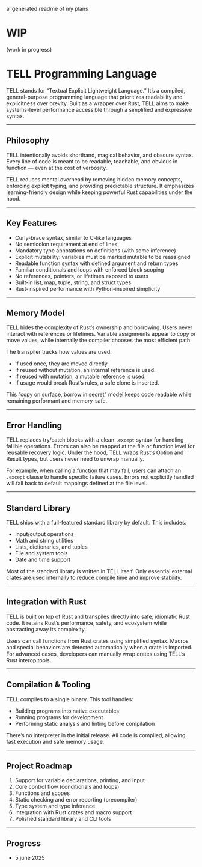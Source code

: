 ai generated readme of my plans 

# WIP
(work in progress)

# TELL Programming Language

TELL stands for “Textual Explicit Lightweight Language.” It’s a compiled, general-purpose programming language that prioritizes readability and explicitness over brevity. Built as a wrapper over Rust, TELL aims to make systems-level performance accessible through a simplified and expressive syntax.

---

## Philosophy

TELL  intentionally avoids shorthand, magical behavior, and obscure syntax. Every line of code is meant to be readable, teachable, and obvious in function — even at the cost of verbosity.

TELL reduces mental overhead by removing hidden memory concepts, enforcing explicit typing, and providing predictable structure. It emphasizes learning-friendly design while keeping powerful Rust capabilities under the hood.

---

## Key Features

- Curly-brace syntax, similar to C-like languages  
- No semicolon requirement at end of lines  
- Mandatory type annotations on definitions (with some inference)  
- Explicit mutability: variables must be marked mutable to be reassigned  
- Readable function syntax with defined argument and return types  
- Familiar conditionals and loops with enforced block scoping  
- No references, pointers, or lifetimes exposed to users  
- Built-in list, map, tuple, string, and struct types  
- Rust-inspired performance with Python-inspired simplicity  

---

## Memory Model

TELL hides the complexity of Rust’s ownership and borrowing. Users never interact with references or lifetimes. Variable assignments appear to copy or move values, while internally the compiler chooses the most efficient path.

The transpiler tracks how values are used:  
- If used once, they are moved directly.  
- If reused without mutation, an internal reference is used.  
- If reused with mutation, a mutable reference is used.  
- If usage would break Rust’s rules, a safe clone is inserted.  

This “copy on surface, borrow in secret” model keeps code readable while remaining performant and memory-safe.

---

## Error Handling

TELL replaces try/catch blocks with a clean `.except` syntax for handling fallible operations. Errors can also be mapped at the file or function level for reusable recovery logic. Under the hood, TELL wraps Rust’s Option and Result types, but users never need to unwrap manually.

For example, when calling a function that may fail, users can attach an `.except` clause to handle specific failure cases. Errors not explicitly handled will fall back to default mappings defined at the file level.

---

## Standard Library

TELL ships with a full-featured standard library by default. This includes:  
- Input/output operations  
- Math and string utilities  
- Lists, dictionaries, and tuples  
- File and system tools  
- Date and time support  

Most of the standard library is written in TELL itself. Only essential external crates are used internally to reduce compile time and improve stability.

---

## Integration with Rust

TELL is built on top of Rust and transpiles directly into safe, idiomatic Rust code. It retains Rust’s performance, safety, and ecosystem while abstracting away its complexity.

Users can call functions from Rust crates using simplified syntax. Macros and special behaviors are detected automatically when a crate is imported. For advanced cases, developers can manually wrap crates using TELL’s Rust interop tools.

---

## Compilation & Tooling

TELL compiles to a single binary. This tool handles:  
- Building programs into native executables  
- Running programs for development  
- Performing static analysis and linting before compilation  

There’s no interpreter in the initial release. All code is compiled, allowing fast execution and safe memory usage.

---

## Project Roadmap

1. Support for variable declarations, printing, and input  
2. Core control flow (conditionals and loops)  
3. Functions and scopes  
4. Static checking and error reporting (precompiler)  
5. Type system and type inference  
6. Integration with Rust crates and macro support  
7. Polished standard library and CLI tools  

---


## Progress
- 5 june 2025
